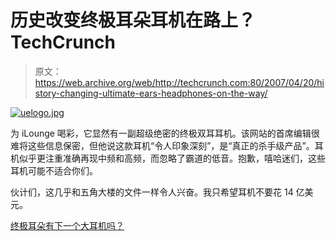 # 历史改变终极耳朵耳机在路上？TechCrunch

> 原文：<https://web.archive.org/web/http://techcrunch.com:80/2007/04/20/history-changing-ultimate-ears-headphones-on-the-way/>

[![uelogo.jpg](img/60df2d7bed8598a2ace9461f5ba47f3c.png)](https://web.archive.org/web/20160508225458/http://old.crunchgear.com/wp-content/uploads/uelogo.jpg "uelogo.jpg")

为 iLounge 喝彩，它显然有一副超级绝密的终极双耳耳机。该网站的首席编辑很难将这些信息保密，但他说这款耳机“令人印象深刻”，是“真正的杀手级产品”。耳机似乎更注重准确再现中频和高频，而忽略了霸道的低音。抱歉，嘻哈迷们，这些耳机可能不适合你们。

伙计们，这几乎和五角大楼的文件一样令人兴奋。我只希望耳机不要花 14 亿美元。

[终极耳朵有下一个大耳机吗？](https://web.archive.org/web/20160508225458/http://backstage.ilounge.com/index.php/backstage/comments/does-ultimate-ears-have-the-next-big-earphone/)